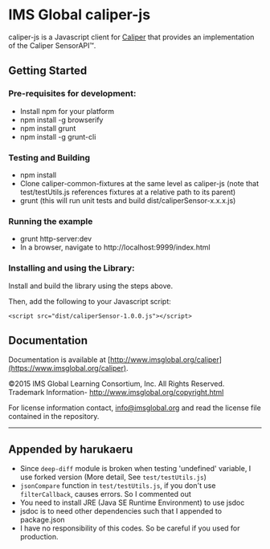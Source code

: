 IMS Global caliper-js
================

caliper-js is a Javascript client for [Caliper](http://www.imsglobal.org/caliper) that provides an implementation of the Caliper SensorAPI™.

## Getting Started

### Pre-requisites for development:

* Install npm for your platform
* npm install -g browserify
* npm install grunt
* npm install -g grunt-cli

### Testing and Building

* npm install
* Clone caliper-common-fixtures at the same level as caliper-js (note that test/testUtils.js references fixtures at a relative path to its parent)
* grunt (this will run unit tests and build dist/caliperSensor-x.x.x.js)

### Running the example

* grunt http-server:dev
* In a browser, navigate to http://localhost:9999/index.html

### Installing and using the Library:

Install and build the library using the steps above.

Then, add the following to your Javascript script:

```
<script src="dist/caliperSensor-1.0.0.js"></script>
```

## Documentation
Documentation is available at [http://www.imsglobal.org/caliper](https://www.imsglobal.org/caliper).

©2015 IMS Global Learning Consortium, Inc. All Rights Reserved.
Trademark Information- http://www.imsglobal.org/copyright.html

For license information contact, info@imsglobal.org and read the license file contained in the repository.

---

## Appended by harukaeru
- Since `deep-diff` module is broken when testing 'undefined' variable, I use forked version (More detail, See `test/testUtils.js`)
- `jsonCompare` function in `test/testUtils.js`, if you don't use `filterCallback`, causes errors. So I commented out
- You need to install JRE (Java SE Runtime Environment) to use jsdoc
- jsdoc is to need other dependencies such that I appended to package.json
- I have no responsibility of this codes. So be careful if you used for production.
